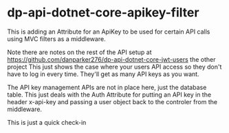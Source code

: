 # dp-api-dotnet-core-apikey-filter
This is adding an Attribute for an ApiKey to be used for certain API calls using MVC filters as a middleware.

Note there are notes on the rest of the API setup at https://github.com/danparker276/dp-api-dotnet-core-jwt-users the other project
This just shows the case where your users API access so they don't have to log in every time. They'll get as many API keys as you want.

The API key management APIs are not in place here, just the database table. This just deals with the Auth Attribute for putting an API key in the header x-api-key and passing a user object back to the controler from the middleware.

This is just a quick check-in
